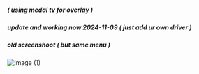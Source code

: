 ##### ( using medal tv for overlay )
##### update and working now 2024-11-09 ( just add ur own driver )
##### old screenshoot ( but same menu )
![image (1)](https://github.com/user-attachments/assets/eecd2e48-dc4b-4c7e-8816-d478fe5710c2)
